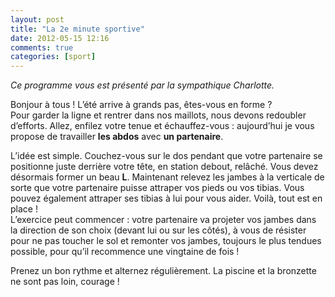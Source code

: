 ```yaml
---
layout: post
title: "La 2e minute sportive"
date: 2012-05-15 12:16
comments: true
categories: [sport]
---
```

_Ce programme vous est présenté par la sympathique Charlotte._

Bonjour à tous ! L’été arrive à grands pas, êtes-vous en forme ?  
Pour garder la ligne et rentrer dans nos maillots, nous devons redoubler d’efforts. Allez, enfilez votre tenue et échauffez-vous : aujourd’hui je vous propose de travailler __les abdos__ avec __un partenaire__.

L’idée est simple. Couchez-vous sur le dos pendant que votre partenaire se positionne juste derrière votre tête, en station debout, relâché. Vous devez désormais former un beau __L__. Maintenant relevez les jambes à la verticale de sorte que votre partenaire puisse attraper vos pieds ou vos tibias. Vous pouvez également attraper ses tibias à lui pour vous aider. Voilà, tout est en place !  
L’exercice peut commencer : votre partenaire va projeter vos jambes dans la direction de son choix (devant lui ou sur les côtés), à vous de résister pour ne pas toucher le sol et remonter vos jambes, toujours le plus tendues possible, pour qu’il recommence une vingtaine de fois !

Prenez un bon rythme et alternez régulièrement. La piscine et la bronzette ne sont pas loin, courage !
